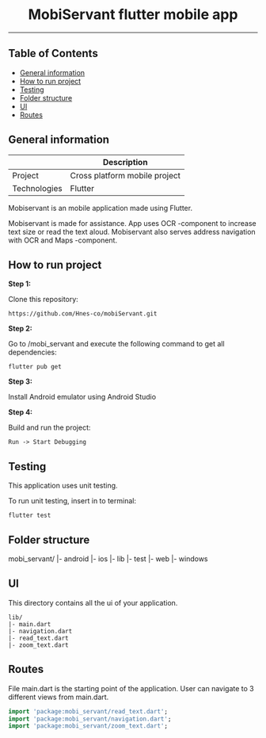 <h1 align="center">MobiServant flutter mobile app</h1>

---

## Table of Contents

- [General information](#general)
- [How to run project](#use)
- [Testing](#testing)
- [Folder structure](#structure)
- [UI](#ui)
- [Routes](#routes)

## General information <a name = "general"></a>

|  | Description |
|--------|--------|
| Project | Cross platform mobile project |
| Technologies | Flutter |

Mobiservant is an mobile application made using Flutter.

Mobiservant is made for assistance. App uses OCR -component to increase text size or read the text aloud.
Mobiservant also serves address navigation with OCR and Maps -component.

## How to run project<a name = "use"></a>

**Step 1:**

Clone this repository:

```
https://github.com/Hnes-co/mobiServant.git
```

**Step 2:**

Go to /mobi_servant and execute the following command to get all dependencies: 

```
flutter pub get 
```

**Step 3:**

Install Android emulator using Android Studio

**Step 4:**

Build and run the project:

```
Run -> Start Debugging
```

## Testing<a name = "testing"></a>
This application uses unit testing.

To run unit testing, insert in to terminal:

```
flutter test
```

## Folder structure<a name = "structure"></a>
mobi_servant/
|- android
|- ios
|- lib
|- test
|- web
|- windows

## UI<a name = "ui"></a>

This directory contains all the ui of your application.

```
lib/
|- main.dart
|- navigation.dart
|- read_text.dart
|- zoom_text.dart
```

## Routes<a name = "routes"></a>
File main.dart is the starting point of the application. User can navigate to 3 different views from main.dart.

```dart
import 'package:mobi_servant/read_text.dart';
import 'package:mobi_servant/navigation.dart';
import 'package:mobi_servant/zoom_text.dart';
```